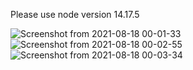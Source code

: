 Please use node version 14.17.5

![Screenshot from 2021-08-18 00-01-33](https://user-images.githubusercontent.com/25932961/129781287-764ed0bb-3cb4-4b43-8f14-f5fe88c5c602.png)
![Screenshot from 2021-08-18 00-02-55](https://user-images.githubusercontent.com/25932961/129781451-43457989-6555-4b00-aa21-4704ded8481e.png)
![Screenshot from 2021-08-18 00-03-34](https://user-images.githubusercontent.com/25932961/129781527-d58f03e6-0512-48e0-8d6a-862ae85c51b5.png)

